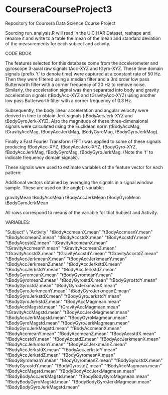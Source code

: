 # CourseraCourseProject3
Repository for Coursera Data Science Course Project

Sourcing run_analysis.R will read in the UIC HAR Dataset, reshape and rename it and write to a table the mean of the mean and standard deviation of the measurements for each subject and activity.

CODE BOOK

The features selected for this database come from the accelerometer and gyroscope 3-axial raw signals tAcc-XYZ and tGyro-XYZ. These time domain signals (prefix 't' to denote time) were captured at a constant rate of 50 Hz. Then they were filtered using a median filter and a 3rd order low pass Butterworth filter with a corner frequency of 20 Hz to remove noise. Similarly, the acceleration signal was then separated into body and gravity acceleration signals (tBodyAcc-XYZ and tGravityAcc-XYZ) using another low pass Butterworth filter with a corner frequency of 0.3 Hz. 

Subsequently, the body linear acceleration and angular velocity were derived in time to obtain Jerk signals (tBodyAccJerk-XYZ and tBodyGyroJerk-XYZ). Also the magnitude of these three-dimensional signals were calculated using the Euclidean norm (tBodyAccMag, tGravityAccMag, tBodyAccJerkMag, tBodyGyroMag, tBodyGyroJerkMag). 

Finally a Fast Fourier Transform (FFT) was applied to some of these signals producing fBodyAcc-XYZ, fBodyAccJerk-XYZ, fBodyGyro-XYZ, fBodyAccJerkMag, fBodyGyroMag, fBodyGyroJerkMag. (Note the 'f' to indicate frequency domain signals). 

These signals were used to estimate variables of the feature vector for each pattern:  


Additional vectors obtained by averaging the signals in a signal window sample. These are used on the angle() variable:

gravityMean
tBodyAccMean
tBodyAccJerkMean
tBodyGyroMean
tBodyGyroJerkMean


All rows correspond to means of the variable for that Subject and Activity.

VARIABLES:

"Subject" \\
"Activity" 
"tBodyAccmeanX.mean" 
"tBodyAccmeanY.mean" 
"tBodyAccmeanZ.mean" 
"tBodyAccstdX.mean" 
"tBodyAccstdY.mean" 
"tBodyAccstdZ.mean" 
"tGravityAccmeanX.mean" 
"tGravityAccmeanY.mean" 
"tGravityAccmeanZ.mean" 
"tGravityAccstdX.mean" 
"tGravityAccstdY.mean" 
"tGravityAccstdZ.mean" 
"tBodyAccJerkmeanX.mean" 
"tBodyAccJerkmeanY.mean" 
"tBodyAccJerkmeanZ.mean" 
"tBodyAccJerkstdX.mean" 
"tBodyAccJerkstdY.mean" 
"tBodyAccJerkstdZ.mean" 
"tBodyGyromeanX.mean" 
"tBodyGyromeanY.mean" 
"tBodyGyromeanZ.mean" 
"tBodyGyrostdX.mean" 
"tBodyGyrostdY.mean" 
"tBodyGyrostdZ.mean" 
"tBodyGyroJerkmeanX.mean" 
"tBodyGyroJerkmeanY.mean" 
"tBodyGyroJerkmeanZ.mean"
"tBodyGyroJerkstdX.mean"
"tBodyGyroJerkstdY.mean"
"tBodyGyroJerkstdZ.mean"
"tBodyAccMagmean.mean"
"tBodyAccMagstd.mean"
"tGravityAccMagmean.mean"
"tGravityAccMagstd.mean"
"tBodyAccJerkMagmean.mean"
"tBodyAccJerkMagstd.mean"
"tBodyGyroMagmean.mean"
"tBodyGyroMagstd.mean"
"tBodyGyroJerkMagmean.mean"
"tBodyGyroJerkMagstd.mean"
"fBodyAccmeanX.mean"
"fBodyAccmeanY.mean"
"fBodyAccmeanZ.mean"
"fBodyAccstdX.mean"
"fBodyAccstdY.mean"
"fBodyAccstdZ.mean"
"fBodyAccJerkmeanX.mean"
"fBodyAccJerkmeanY.mean"
"fBodyAccJerkmeanZ.mean"
"fBodyAccJerkstdX.mean"
"fBodyAccJerkstdY.mean"
"fBodyAccJerkstdZ.mean"
"fBodyGyromeanX.mean"
"fBodyGyromeanY.mean"
"fBodyGyromeanZ.mean"
"fBodyGyrostdX.mean"
"fBodyGyrostdY.mean"
"fBodyGyrostdZ.mean"
"fBodyAccMagmean.mean"
"fBodyAccMagstd.mean"
"fBodyBodyAccJerkMagmean.mean"
"fBodyBodyAccJerkMagstd.mean"
"fBodyBodyGyroMagmean.mean"
"fBodyBodyGyroMagstd.mean"
"fBodyBodyGyroJerkMagmean.mean"
"fBodyBodyGyroJerkMagstd.mean"
